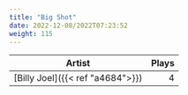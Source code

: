 ```yaml
---
title: "Big Shot"
date: 2022-12-08/2022T07:23:52
weight: 115
---
```




 Artist | Plays 
----- | -----:
[Billy Joel]({{< ref "a4684">}}) | 4
